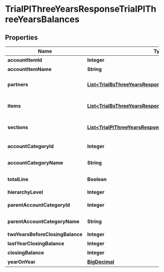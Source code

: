 

# TrialPlThreeYearsResponseTrialPlThreeYearsBalances

## Properties

Name | Type | Description | Notes
------------ | ------------- | ------------- | -------------
**accountItemId** | **Integer** | 勘定科目ID(勘定科目の時のみ含まれる) |  [optional]
**accountItemName** | **String** | 勘定科目名(勘定科目の時のみ含まれる) |  [optional]
**partners** | [**List&lt;TrialBsThreeYearsResponseTrialBsThreeYearsPartners&gt;**](TrialBsThreeYearsResponseTrialBsThreeYearsPartners.md) | breakdown_display_type:partner, account_item_display_type:account_item指定時のみ含まれる |  [optional]
**items** | [**List&lt;TrialBsThreeYearsResponseTrialBsThreeYearsItems&gt;**](TrialBsThreeYearsResponseTrialBsThreeYearsItems.md) | breakdown_display_type:item, account_item_display_type:account_item指定時のみ含まれる |  [optional]
**sections** | [**List&lt;TrialPlThreeYearsResponseTrialPlThreeYearsSections&gt;**](TrialPlThreeYearsResponseTrialPlThreeYearsSections.md) | breakdown_display_type:section, account_item_display_type:account_item指定時のみ含まれる |  [optional]
**accountCategoryId** | **Integer** | 勘定科目カテゴリーID(勘定科目カテゴリーの時のみ含まれる) |  [optional]
**accountCategoryName** | **String** | 勘定科目カテゴリー名(勘定科目カテゴリーの時のみ含まれる) |  [optional]
**totalLine** | **Boolean** | 合計行(勘定科目カテゴリー名の時のみ含まれる) |  [optional]
**hierarchyLevel** | **Integer** | 階層レベル |  [optional]
**parentAccountCategoryId** | **Integer** | 上位科目カテゴリーID(上層が存在する場合含まれる) |  [optional]
**parentAccountCategoryName** | **String** | 上位勘定科目カテゴリー名(上層が存在する場合含まれる) |  [optional]
**twoYearsBeforeClosingBalance** | **Integer** | 前々年度期末残高 |  [optional]
**lastYearClosingBalance** | **Integer** | 前年度期末残高 |  [optional]
**closingBalance** | **Integer** | 期末残高 |  [optional]
**yearOnYear** | [**BigDecimal**](BigDecimal.md) | 前年比 |  [optional]



